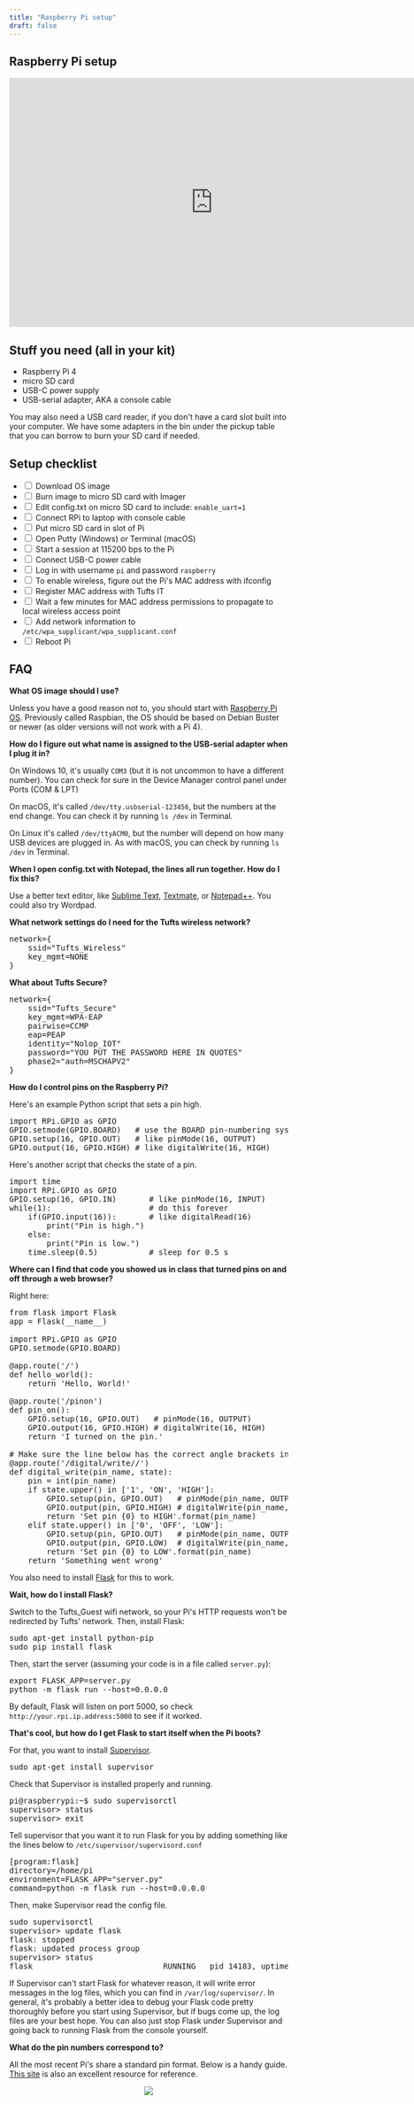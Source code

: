 ```yaml
---
title: "Raspberry Pi setup"
draft: false
---
```


## Raspberry Pi setup

<iframe id="kaltura_player" src="https://cdnapisec.kaltura.com/p/1813261/sp/181326100/embedIframeJs/uiconf_id/26203331/partner_id/1813261?iframeembed=true&playerId=kaltura_player&entry_id=1_krkfenre&flashvars[streamerType]=auto&amp;flashvars[localizationCode]=en&amp;flashvars[leadWithHTML5]=true&amp;flashvars[sideBarContainer.plugin]=true&amp;flashvars[sideBarContainer.position]=left&amp;flashvars[sideBarContainer.clickToClose]=true&amp;flashvars[chapters.plugin]=true&amp;flashvars[chapters.layout]=vertical&amp;flashvars[chapters.thumbnailRotator]=false&amp;flashvars[streamSelector.plugin]=true&amp;flashvars[EmbedPlayer.SpinnerTarget]=videoHolder&amp;flashvars[dualScreen.plugin]=true&amp;flashvars[Kaltura.addCrossoriginToIframe]=true&amp;&wid=1_rqh2illx" width="736" height="450" allowfullscreen webkitallowfullscreen mozAllowFullScreen allow="autoplay *; fullscreen *; encrypted-media *" sandbox="allow-forms allow-same-origin allow-scripts allow-top-navigation allow-pointer-lock allow-popups allow-modals allow-orientation-lock allow-popups-to-escape-sandbox allow-presentation allow-top-navigation-by-user-activation" frameborder="0" title="Kaltura Player"></iframe>

## Stuff you need (all in your kit)

* Raspberry Pi 4
* micro SD card
* USB-C power supply
* USB-serial adapter, AKA a console cable

You may also need a USB card reader, if you don't have a card slot built into your computer. We have some adapters in the bin under the pickup table that you can borrow to burn your SD card if needed.

## Setup checklist

* <input type="checkbox"> Download OS image
* <input type="checkbox"> Burn image to micro SD card with Imager
* <input type="checkbox"> Edit config.txt on micro SD card to include: `enable_uart=1`
* <input type="checkbox"> Connect RPi to laptop with console cable
* <input type="checkbox"> Put micro SD card in slot of Pi
* <input type="checkbox"> Open Putty (Windows) or Terminal (macOS)
* <input type="checkbox"> Start a session at 115200 bps to the Pi
* <input type="checkbox"> Connect USB-C power cable
* <input type="checkbox"> Log in with username `pi` and password `raspberry`
* <input type="checkbox"> To enable wireless, figure out the Pi's MAC address with ifconfig
* <input type="checkbox"> Register MAC address with Tufts IT
* <input type="checkbox"> Wait a few minutes for MAC address permissions to propagate to local wireless access point
* <input type="checkbox"> Add network information to `/etc/wpa_supplicant/wpa_supplicant.conf`
* <input type="checkbox"> Reboot Pi

## FAQ

**What OS image should I use?**

Unless you have a good reason not to, you should start with [Raspberry Pi OS](https://www.raspberrypi.org/downloads/raspbian/). Previously called Raspbian, the OS should be based on Debian Buster or newer (as older versions will not work with a Pi 4).

**How do I figure out what name is assigned to the USB-serial adapter when I plug it in?**

On Windows 10, it's usually `COM3` (but it is not uncommon to have a different number). You can check for sure in the Device Manager control panel under Ports (COM & LPT)

On macOS, it's called `/dev/tty.usbserial-123456`, but the numbers at the end change. You can check it by running `ls /dev` in Terminal.

On Linux it's called `/dev/ttyACM0`, but the number will depend on how many USB devices are plugged in. As with macOS, you can check by running `ls /dev` in Terminal.

**When I open config.txt with Notepad, the lines all run together. How do I fix this?**

Use a better text editor, like [Sublime Text](https://www.sublimetext.com/), [Textmate](https://macromates.com/), or [Notepad++](https://notepad-plus-plus.org/). You could also try Wordpad.

**What network settings do I need for the Tufts wireless network?**

<pre class="code">network={
    ssid="Tufts_Wireless"
    key_mgmt=NONE
}
</pre>

**What about Tufts Secure?**

<pre class="code">network={
    ssid="Tufts_Secure"
    key_mgmt=WPA-EAP
    pairwise=CCMP
    eap=PEAP
    identity="Nolop_IOT"
    password="YOU PUT THE PASSWORD HERE IN QUOTES"
    phase2="auth=MSCHAPV2"
}
</pre>

**How do I control pins on the Raspberry Pi?**

Here's an example Python script that sets a pin high.

<pre class="code">import RPi.GPIO as GPIO
GPIO.setmode(GPIO.BOARD)   # use the BOARD pin-numbering system
GPIO.setup(16, GPIO.OUT)   # like pinMode(16, OUTPUT)
GPIO.output(16, GPIO.HIGH) # like digitalWrite(16, HIGH)
</pre>

Here's another script that checks the state of a pin.

<pre class="code">import time
import RPi.GPIO as GPIO
GPIO.setup(16, GPIO.IN)       # like pinMode(16, INPUT)
while(1):                     # do this forever
    if(GPIO.input(16)):       # like digitalRead(16)
        print("Pin is high.")
    else:
        print("Pin is low.")
    time.sleep(0.5)           # sleep for 0.5 s
</pre>

**Where can I find that code you showed us in class that turned pins on and off through a web browser?**

Right here:

<pre class="code">from flask import Flask
app = Flask(__name__)

import RPi.GPIO as GPIO
GPIO.setmode(GPIO.BOARD)

@app.route('/')
def hello_world():
    return 'Hello, World!'

@app.route('/pinon')
def pin_on():
    GPIO.setup(16, GPIO.OUT)   # pinMode(16, OUTPUT)
    GPIO.output(16, GPIO.HIGH) # digitalWrite(16, HIGH)
    return 'I turned on the pin.'

# Make sure the line below has the correct angle brackets in it.
@app.route('/digital/write/<pin_name>/<state>')
def digital_write(pin_name, state):
    pin = int(pin_name)
    if state.upper() in ['1', 'ON', 'HIGH']:
        GPIO.setup(pin, GPIO.OUT)   # pinMode(pin_name, OUTPUT)
        GPIO.output(pin, GPIO.HIGH) # digitalWrite(pin_name, HIGH)
        return 'Set pin {0} to HIGH'.format(pin_name)
    elif state.upper() in ['0', 'OFF', 'LOW']:
        GPIO.setup(pin, GPIO.OUT)   # pinMode(pin_name, OUTPUT)
        GPIO.output(pin, GPIO.LOW)  # digitalWrite(pin_name, LOW)
        return 'Set pin {0} to LOW'.format(pin_name)
    return 'Something went wrong'
</pre>

You also need to install [Flask](https://pypi.org/project/Flask/) for this to work.

**Wait, how do I install Flask?**

Switch to the Tufts_Guest wifi network, so your Pi's HTTP requests won't be redirected by Tufts' network. Then, install Flask:

<pre class="code">sudo apt-get install python-pip
sudo pip install flask
</pre>

Then, start the server (assuming your code is in a file called `server.py`):

<pre class="code">export FLASK_APP=server.py
python -m flask run --host=0.0.0.0
</pre>

By default, Flask will listen on port 5000, so check `http://your.rpi.ip.address:5000` to see if it worked.

**That's cool, but how do I get Flask to start itself when the Pi boots?**

For that, you want to install [Supervisor](http://supervisord.org).

<pre class="code">sudo apt-get install supervisor
</pre>

Check that Supervisor is installed properly and running.

<pre class="code">pi@raspberrypi:~$ sudo supervisorctl
supervisor> status
supervisor> exit
</pre>

Tell supervisor that you want it to run Flask for you by adding something like the lines below to `/etc/supervisor/supervisord.conf`

<pre class="code">[program:flask]
directory=/home/pi
environment=FLASK_APP="server.py"
command=python -m flask run --host=0.0.0.0
</pre>

Then, make Supervisor read the config file.

<pre class="code">sudo supervisorctl
supervisor> update flask
flask: stopped
flask: updated process group
supervisor> status
flask                            RUNNING   pid 14183, uptime 0:00:09
</pre>

If Supervisor can't start Flask for whatever reason, it will write error messages in the log files, which you can find in `/var/log/supervisor/`. In general, it's probably a better idea to debug your Flask code pretty thoroughly before you start using Supervisor, but if bugs come up, the log files are your best hope. You can also just stop Flask under Supervisor and going back to running Flask from the console yourself.

**What do the pin numbers correspond to?**

All the most recent Pi's share a standard pin format. Below is a handy guide. [This site](https://pinout.xyz/) is also an excellent resource for reference.

<p align="center">
  <img src="/img/raspberry-pi-pinout.png" />
</p>
